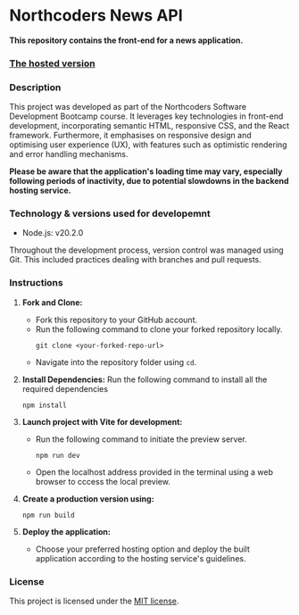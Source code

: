 # Northcoders News API

**This repository contains the front-end for a news application.**

### [The hosted version]()

### Description
This project was developed as part of the Northcoders Software Development Bootcamp course. It leverages key technologies in front-end development, incorporating semantic HTML, responsive CSS, and the React framework. Furthermore, it emphasises on responsive design and optimising user experience (UX), with features such as optimistic rendering and error handling mechanisms.

**Please be aware that the application's loading time may vary, especially following periods of inactivity, due to potential slowdowns in the backend hosting service.**  

### Technology & versions used for developemnt
- Node.js: v20.2.0

Throughout the development process, version control was managed using Git. This included practices dealing with branches and pull requests.

### Instructions
1. **Fork and Clone:**
    - Fork this repository to your GitHub account.
    - Run the following command to clone your forked repository locally.
      ```
      git clone <your-forked-repo-url>
      ```
    - Navigate into the repository folder using `cd`.

2. **Install Dependencies:** Run the following command to install all the required dependencies
    ```
    npm install
    ```

3. **Launch project with Vite for development:**
    - Run the following command to initiate the preview server.
      ```
      npm run dev
      ```
    - Open the localhost address provided in the terminal using a web browser to cccess the local preview.

4. **Create a production version using:**
    ```
    npm run build
    ```

5. **Deploy the application:** 
   - Choose your preferred hosting option and deploy the built application according to the hosting service's guidelines.

### License
This project is licensed under the [MIT license](https://opensource.org/license/mit/).
